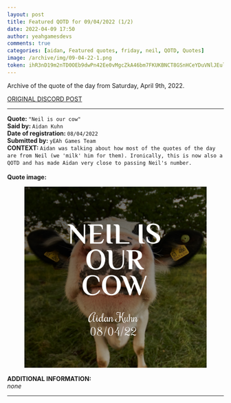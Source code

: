 ```yaml
---
layout: post
title: Featured QOTD for 09/04/2022 (1/2)
date: 2022-04-09 17:50
author: yeahgamesdevs
comments: true
categories: [aidan, Featured quotes, friday, neil, QOTD, Quotes]
image: /archive/img/09-04-22-1.png
token: ihR3nD19m2nTD0OEb9dwPn42Ee0vMgcZkA46bm7FKUKBNCT8GSnHCeYDuVNlJEul7w9Z31Eym1mHQicEk0oKGbzT9nDFmeTlKB3CO5xTiXlnSWrL3ZcZff5Z9CeojFA15nYzj16LgpOq
---
```

<!-- wp:paragraph -->
<p>Archive of the quote of the day from Saturday, April 9th, 2022. </p>
<!-- /wp:paragraph -->

<!-- wp:buttons {"layout":{"type":"flex","justifyContent":"left"}} -->
<div class="wp-block-buttons"><!-- wp:button {"textColor":"vivid-cyan-blue","align":"center","style":{"border":{"radius":"18px"}},"className":"is-style-fill"} -->
<div class="wp-block-button aligncenter is-style-fill"><a class="wp-block-button__link has-vivid-cyan-blue-color has-text-color" href="https://discord.com/channels/887052880782176266/958100064079839303/962535215375478834" style="border-radius:18px;">ORIGINAL DISCORD POST</a></div>
<!-- /wp:button --></div>
<!-- /wp:buttons -->

<!-- wp:separator {"align":"center","className":"is-style-wide"} -->
<hr class="wp-block-separator aligncenter has-alpha-channel-opacity is-style-wide" />
<!-- /wp:separator -->

<!-- wp:paragraph -->
<p><strong>Quote: </strong><code>"Neil is our cow"</code><br><strong>Said by: </strong><code>Aidan Kuhn</code><br><strong>Date of registration: </strong><code>08/04/2022</code> <br><strong>Submitted by: </strong><code>yEAh Games Team</code><br><strong>CONTEXT: </strong><code>Aidan was talking about how most of the quotes of the day are from Neil (we 'milk' him for them). Ironically, this is now also a QOTD and has made Aidan very close to passing Neil's number.</code><br><br><strong>Quote image:</strong></p>
<!-- /wp:paragraph -->

<!-- wp:image {"sizeSlug":"large","linkDestination":"none"} -->
<figure class="wp-block-image size-large"><img src="/archive/img/09-04-22-1.png" alt="" /></figure>
<!-- /wp:image -->

<!-- wp:paragraph -->
<p><strong>ADDITIONAL INFORMATION:</strong><br><em>none</em></p>
<!-- /wp:paragraph -->

<!-- wp:separator {"className":"is-style-wide"} -->
<hr class="wp-block-separator has-alpha-channel-opacity is-style-wide" />
<!-- /wp:separator -->
